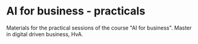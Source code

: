 # AI for business - practicals
Materials for the practical sessions of the course "AI for business". Master in digital driven business, HvA.
